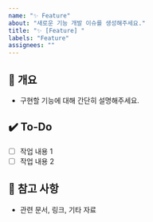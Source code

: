 ```yaml
---
name: "✨ Feature"
about: "새로운 기능 개발 이슈를 생성해주세요."
title: "✨ [Feature] "
labels: "Feature"
assignees: ""
---
```


## 📝 개요
- 구현할 기능에 대해 간단히 설명해주세요.

## ✔️ To-Do
- [ ] 작업 내용 1
- [ ] 작업 내용 2

## 👀 참고 사항
- 관련 문서, 링크, 기타 자료
